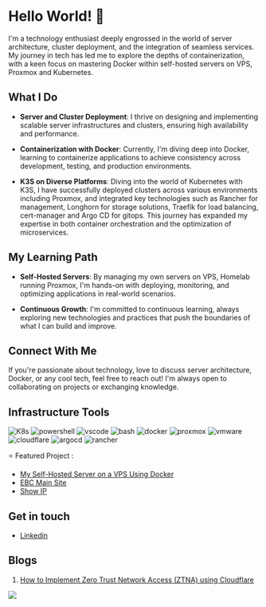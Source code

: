 
# Hello World! 👋

I'm a technology enthusiast deeply engrossed in the world of server architecture, cluster deployment, and the integration of seamless services. My journey in tech has led me to explore the depths of containerization, with a keen focus on mastering Docker within self-hosted servers on VPS, Proxmox and Kubernetes.

## What I Do

- **Server and Cluster Deployment**: I thrive on designing and implementing scalable server infrastructures and clusters, ensuring high availability and performance.

- **Containerization with Docker**: Currently, I'm diving deep into Docker, learning to containerize applications to achieve consistency across development, testing, and production environments.

- **K3S on Diverse Platforms**: Diving into the world of Kubernetes with K3S, I have successfully deployed clusters across various environments including Proxmox, and integrated key technologies such as Rancher for management, Longhorn for storage solutions, Traefik for load balancing, cert-manager and Argo CD for gitops. This journey has expanded my expertise in both container orchestration and the optimization of microservices.

## My Learning Path

- **Self-Hosted Servers**: By managing my own servers on VPS, Homelab running Proxmox, I'm hands-on with deploying, monitoring, and optimizing applications in real-world scenarios.

- **Continuous Growth**: I'm committed to continuous learning, always exploring new technologies and practices that push the boundaries of what I can build and improve.

## Connect With Me

If you're passionate about technology, love to discuss server architecture, Docker, or any cool tech, feel free to reach out! I'm always open to collaborating on projects or exchanging knowledge.


## Infrastructure Tools
<p align="left">
  <img src="https://img.shields.io/badge/kubernetes-326ce5.svg?&style=for-the-badge&logo=kubernetes&logoColor=white" alt="K8s" style="vertical-align:top margin:6px 4px">
  <img src="https://img.shields.io/badge/powershell-5391FE?style=for-the-badge&logo=powershell&logoColor=white" alt="powershell" style="vertical-align:top margin:6px 4px">
  <img src="https://img.shields.io/badge/VSCode-0078D4?style=for-the-badge&logo=visual%20studio%20code&logoColor=white" alt="vscode" style="vertical-align:top margin:6px 4px">
  <img src="https://img.shields.io/badge/Shell_Script-121011?style=for-the-badge&logo=gnu-bash&logoColor=white" alt="bash" style="vertical-align:top margin:6px 4px">
  <img src="https://img.shields.io/badge/Docker-2CA5E0?style=for-the-badge&logo=docker&logoColor=white" alt="docker" style="vertical-align:top margin:6px 4px">
  <img src="https://img.shields.io/badge/Proxmox-E57000?style=for-the-badge&logo=proxmox&logoColor=white" alt="proxmox  " style="vertical-align:top margin:6px 4px">
  <img src="https://img.shields.io/badge/VMware-231f20?style=for-the-badge&logo=VMware&logoColor=white" alt="vmware" style="vertical-align:top margin:6px 4px">
  <img src="https://img.shields.io/badge/Cloudflare-F38020?style=for-the-badge&logo=Cloudflare&logoColor=white" alt="cloudflare" style="vertical-align:top margin:6px 4px">
  <img src="https://img.shields.io/badge/Argo%20CD-1e0b3e?style=for-the-badge&logo=argo&logoColor=#d16044" alt="argocd" style="vertical-align:top margin:6px 4px">
  <img src="https://img.shields.io/badge/Rancher-0075A8?style=for-the-badge&logo=rancher&logoColor=white" alt="rancher" style="vertical-align:top margin:6px 4px">
</p>





:star: Featured Project : 
- [My Self-Hosted Server on a VPS Using Docker](https://github.com/cloudcap10/configcraft)
- [EBC Main Site](https://www.effectiveconsultancy.com.au/)
- [Show IP](https://showip.io/)


## Get in touch
- [Linkedin](https://www.linkedin.com/in/joven-talasan/)

## Blogs
1. [How to Implement Zero Trust Network Access (ZTNA) using Cloudflare](https://zerotrustmodel.org/how-to-implement-zero-trust-network-access-ztna-using-cloudflare/)


![](https://komarev.com/ghpvc/?username=talzcloning)
